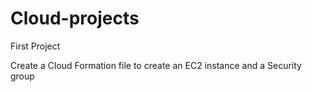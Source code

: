 # Cloud-projects

First Project

Create a Cloud Formation file to create an EC2 instance and a Security group
